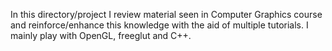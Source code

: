 In this directory/project I review material seen in Computer Graphics course and
reinforce/enhance this knowledge with the aid of multiple tutorials. I mainly 
play with OpenGL, freeglut and C++.
